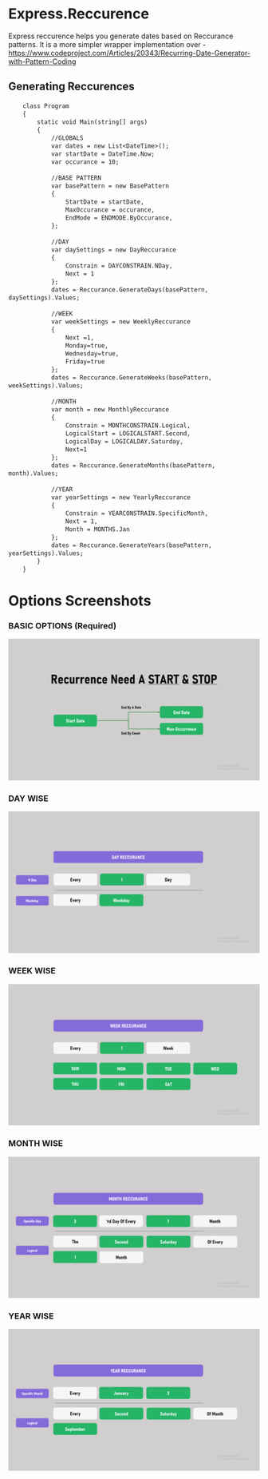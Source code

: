 # Express.Reccurence
Express reccurence helps you generate dates based on Reccurance patterns. It is a more simpler wrapper implementation over - https://www.codeproject.com/Articles/20343/Recurring-Date-Generator-with-Pattern-Coding

## Generating Reccurences

```
    class Program
    {
        static void Main(string[] args)
        {
            //GLOBALS
            var dates = new List<DateTime>();
            var startDate = DateTime.Now;
            var occurance = 10;

            //BASE PATTERN
            var basePattern = new BasePattern
            {
                StartDate = startDate,
                MaxOccurance = occurance,
                EndMode = ENDMODE.ByOccurance,
            };

            //DAY
            var daySettings = new DayReccurance
            {   
                Constrain = DAYCONSTRAIN.NDay,
                Next = 1
            };
            dates = Reccurance.GenerateDays(basePattern, daySettings).Values;

            //WEEK
            var weekSettings = new WeeklyReccurance
            {
                Next =1,
                Monday=true,
                Wednesday=true,
                Friday=true
            };
            dates = Reccurance.GenerateWeeks(basePattern, weekSettings).Values;

            //MONTH
            var month = new MonthlyReccurance
            {
                Constrain = MONTHCONSTRAIN.Logical,
                LogicalStart = LOGICALSTART.Second,
                LogicalDay = LOGICALDAY.Saturday,
                Next=1
            };
            dates = Reccurance.GenerateMonths(basePattern, month).Values;

            //YEAR
            var yearSettings = new YearlyReccurance
            {
                Constrain = YEARCONSTRAIN.SpecificMonth,
                Next = 1,
                Month = MONTHS.Jan
            };
            dates = Reccurance.GenerateYears(basePattern, yearSettings).Values;
        }
    }
```

# Options Screenshots
### BASIC OPTIONS (Required)
![your-pic-caption-name](0base.png)
### DAY WISE
![your-pic-caption-name](1day.png)
### WEEK WISE
![your-pic-caption-name](2week.png)
### MONTH WISE
![your-pic-caption-name](3month.png)
### YEAR WISE
![your-pic-caption-name](4year.png)
